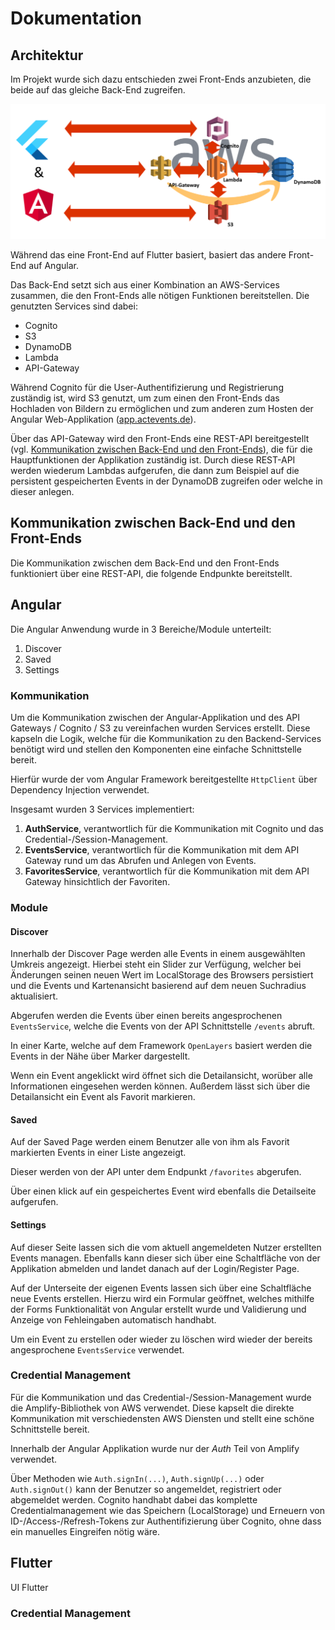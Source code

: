 # Dokumentation

## Architektur
Im Projekt wurde sich dazu entschieden zwei Front-Ends anzubieten, die beide auf das gleiche Back-End zugreifen.

![Architekturübersicht](./images/architecture.png)

Während das eine Front-End auf Flutter basiert, basiert das andere Front-End auf Angular.

Das Back-End setzt sich aus einer Kombination an AWS-Services zusammen, die den Front-Ends alle nötigen Funktionen bereitstellen. Die genutzten Services sind dabei:
* Cognito
* S3
* DynamoDB
* Lambda
* API-Gateway

Während Cognito für die User-Authentifizierung und Registrierung zuständig ist, wird S3 genutzt, um zum einen den Front-Ends das Hochladen von Bildern zu ermöglichen und zum anderen zum Hosten der Angular Web-Applikation ([app.actevents.de](https://app.actevents.de)).

Über das API-Gateway wird den Front-Ends eine REST-API bereitgestellt (vgl. [Kommunikation zwischen Back-End und den Front-Ends](#chapter-api)), die für die Hauptfunktionen der Applikation zuständig ist. Durch diese REST-API werden wiederum Lambdas aufgerufen, die dann zum Beispiel auf die persistent gespeicherten Events in der DynamoDB zugreifen oder welche in dieser anlegen.

## <a name="chapter-api"></a> Kommunikation zwischen Back-End und den Front-Ends 
Die Kommunikation zwischen dem Back-End und den Front-Ends funktioniert über eine REST-API, die folgende Endpunkte bereitstellt.

## Angular
Die Angular Anwendung wurde in 3 Bereiche/Module unterteilt:

1. Discover
1. Saved
1. Settings

### Kommunikation
Um die Kommunikation zwischen der Angular-Applikation und des API Gateways / Cognito / S3 zu vereinfachen wurden Services erstellt.
Diese kapseln die Logik, welche für die Kommunikation zu den Backend-Services benötigt wird und stellen den Komponenten eine einfache Schnittstelle bereit.

Hierfür wurde der vom Angular Framework bereitgestellte ```HttpClient``` über Dependency Injection verwendet.

Insgesamt wurden 3 Services implementiert:

1. __AuthService__, verantwortlich für die Kommunikation mit Cognito und das Credential-/Session-Management.
1. __EventsService__, verantwortlich für die Kommunikation mit dem API Gateway rund um das Abrufen und Anlegen von Events.
1. __FavoritesService__, verantwortlich für die Kommunikation mit dem API Gateway hinsichtlich der Favoriten.

### Module
#### Discover
Innerhalb der Discover Page werden alle Events in einem ausgewählten Umkreis angezeigt.
Hierbei steht ein Slider zur Verfügung, welcher bei Änderungen seinen neuen Wert im LocalStorage des Browsers persistiert und die Events und Kartenansicht basierend auf dem neuen Suchradius aktualisiert.

Abgerufen werden die Events über einen bereits angesprochenen ```EventsService```, welche die Events von der API Schnittstelle ```/events``` abruft.

In einer Karte, welche auf dem Framework ```OpenLayers``` basiert werden die Events in der Nähe über Marker dargestellt.

Wenn ein Event angeklickt wird öffnet sich die Detailansicht, worüber alle Informationen eingesehen werden können.
Außerdem lässt sich über die Detailansicht ein Event als Favorit markieren.

#### Saved
Auf der Saved Page werden einem Benutzer alle von ihm als Favorit markierten Events in einer Liste angezeigt.

Dieser werden von der API unter dem Endpunkt ```/favorites``` abgerufen.

Über einen klick auf ein gespeichertes Event wird ebenfalls die Detailseite aufgerufen.

#### Settings
Auf dieser Seite lassen sich die vom aktuell angemeldeten Nutzer erstellten Events managen.
Ebenfalls kann dieser sich über eine Schaltfläche von der Applikation abmelden und landet danach auf der Login/Register Page.

Auf der Unterseite der eigenen Events lassen sich über eine Schaltfläche neue Events erstellen.
Hierzu wird ein Formular geöffnet, welches mithilfe der Forms Funktionalität von Angular erstellt wurde und Validierung und Anzeige von Fehleingaben automatisch handhabt.

Um ein Event zu erstellen oder wieder zu löschen wird wieder der bereits angesprochene ```EventsService``` verwendet.


### Credential Management
Für die Kommunikation und das Credential-/Session-Management wurde die Amplify-Bibliothek von AWS verwendet.
Diese kapselt die direkte Kommunikation mit verschiedensten AWS Diensten und stellt eine schöne Schnittstelle bereit.

Innerhalb der Angular Applikation wurde nur der _Auth_ Teil von Amplify verwendet.

Über Methoden wie ```Auth.signIn(...)```, ```Auth.signUp(...)``` oder ```Auth.signOut()``` kann der Benutzer so angemeldet, registriert oder abgemeldet werden.
Cognito handhabt dabei das komplette Credentialmanagement wie das Speichern (LocalStorage) und Erneuern von ID-/Access-/Refresh-Tokens zur Authentifizierung über Cognito, ohne dass ein manuelles Eingreifen nötig wäre.

## Flutter
UI Flutter

### Credential Management

